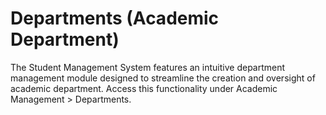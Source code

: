 # Departments (Academic Department)

The Student Management System features an intuitive department management module designed to streamline the creation and oversight of academic department. Access this functionality under Academic Management > Departments.
